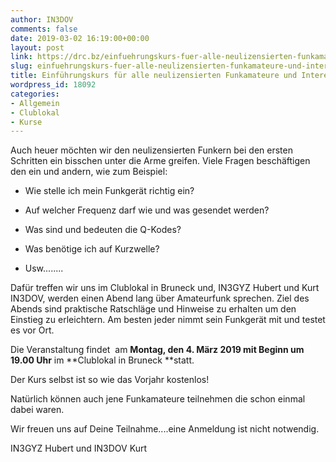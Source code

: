 ```yaml
---
author: IN3DOV
comments: false
date: 2019-03-02 16:19:00+00:00
layout: post
link: https://drc.bz/einfuehrungskurs-fuer-alle-neulizensierten-funkamateure-und-interessierte/
slug: einfuehrungskurs-fuer-alle-neulizensierten-funkamateure-und-interessierte
title: Einführungskurs für alle neulizensierten Funkamateure und Interessierte.
wordpress_id: 18092
categories:
- Allgemein
- Clublokal
- Kurse
---
```




Auch heuer möchten wir den neulizensierten Funkern bei den ersten Schritten ein bisschen unter die Arme greifen. Viele Fragen beschäftigen den ein und andern, wie zum Beispiel:



 	
  * Wie stelle ich mein Funkgerät richtig ein?

 	
  * Auf welcher Frequenz darf wie und was gesendet werden?

 	
  * Was sind und bedeuten die Q-Kodes?

 	
  * Was benötige ich auf Kurzwelle?

 	
  * Usw........


Dafür treffen wir uns im Clublokal in Bruneck und, IN3GYZ Hubert und Kurt IN3DOV, werden einen Abend lang über Amateurfunk sprechen. Ziel des Abends sind praktische Ratschläge und Hinweise zu erhalten um den Einstieg zu erleichtern. Am besten jeder nimmt sein Funkgerät mit und testet es vor Ort.








Die Veranstaltung findet  am **Montag, den 4. März 2019 mit Beginn um 19.00 Uhr** im **Clublokal in Bruneck **statt.

Der Kurs selbst ist so wie das Vorjahr kostenlos!

Natürlich können auch jene Funkamateure teilnehmen die schon einmal dabei waren.

Wir freuen uns auf Deine Teilnahme....eine Anmeldung ist nicht notwendig.

IN3GYZ Hubert und IN3DOV Kurt


